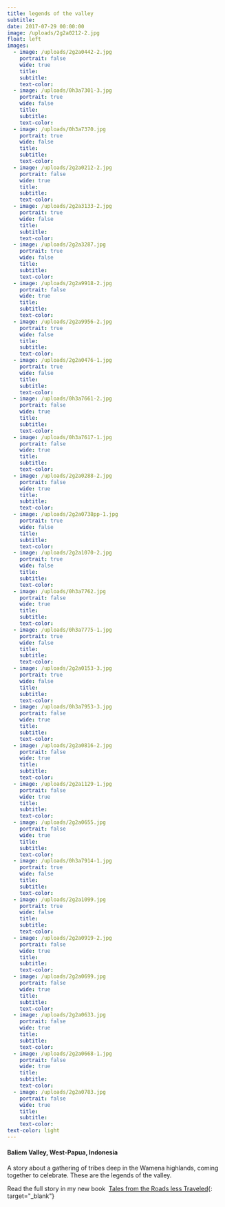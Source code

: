 ```yaml
---
title: legends of the valley
subtitle:
date: 2017-07-29 00:00:00
image: /uploads/2g2a0212-2.jpg
float: left
images:
  - image: /uploads/2g2a0442-2.jpg
    portrait: false
    wide: true
    title:
    subtitle:
    text-color:
  - image: /uploads/0h3a7301-3.jpg
    portrait: true
    wide: false
    title:
    subtitle:
    text-color:
  - image: /uploads/0h3a7370.jpg
    portrait: true
    wide: false
    title:
    subtitle:
    text-color:
  - image: /uploads/2g2a0212-2.jpg
    portrait: false
    wide: true
    title:
    subtitle:
    text-color:
  - image: /uploads/2g2a3133-2.jpg
    portrait: true
    wide: false
    title:
    subtitle:
    text-color:
  - image: /uploads/2g2a3287.jpg
    portrait: true
    wide: false
    title:
    subtitle:
    text-color:
  - image: /uploads/2g2a9918-2.jpg
    portrait: false
    wide: true
    title:
    subtitle:
    text-color:
  - image: /uploads/2g2a9956-2.jpg
    portrait: true
    wide: false
    title:
    subtitle:
    text-color:
  - image: /uploads/2g2a0476-1.jpg
    portrait: true
    wide: false
    title:
    subtitle:
    text-color:
  - image: /uploads/0h3a7661-2.jpg
    portrait: false
    wide: true
    title:
    subtitle:
    text-color:
  - image: /uploads/0h3a7617-1.jpg
    portrait: false
    wide: true
    title:
    subtitle:
    text-color:
  - image: /uploads/2g2a0288-2.jpg
    portrait: false
    wide: true
    title:
    subtitle:
    text-color:
  - image: /uploads/2g2a0738pp-1.jpg
    portrait: true
    wide: false
    title:
    subtitle:
    text-color:
  - image: /uploads/2g2a1070-2.jpg
    portrait: true
    wide: false
    title:
    subtitle:
    text-color:
  - image: /uploads/0h3a7762.jpg
    portrait: false
    wide: true
    title:
    subtitle:
    text-color:
  - image: /uploads/0h3a7775-1.jpg
    portrait: true
    wide: false
    title:
    subtitle:
    text-color:
  - image: /uploads/2g2a0153-3.jpg
    portrait: true
    wide: false
    title:
    subtitle:
    text-color:
  - image: /uploads/0h3a7953-3.jpg
    portrait: false
    wide: true
    title:
    subtitle:
    text-color:
  - image: /uploads/2g2a0816-2.jpg
    portrait: false
    wide: true
    title:
    subtitle:
    text-color:
  - image: /uploads/2g2a1129-1.jpg
    portrait: false
    wide: true
    title:
    subtitle:
    text-color:
  - image: /uploads/2g2a0655.jpg
    portrait: false
    wide: true
    title:
    subtitle:
    text-color:
  - image: /uploads/0h3a7914-1.jpg
    portrait: true
    wide: false
    title:
    subtitle:
    text-color:
  - image: /uploads/2g2a1099.jpg
    portrait: true
    wide: false
    title:
    subtitle:
    text-color:
  - image: /uploads/2g2a0919-2.jpg
    portrait: false
    wide: true
    title:
    subtitle:
    text-color:
  - image: /uploads/2g2a0699.jpg
    portrait: false
    wide: true
    title:
    subtitle:
    text-color:
  - image: /uploads/2g2a0633.jpg
    portrait: false
    wide: true
    title:
    subtitle:
    text-color:
  - image: /uploads/2g2a0668-1.jpg
    portrait: false
    wide: true
    title:
    subtitle:
    text-color:
  - image: /uploads/2g2a0783.jpg
    portrait: false
    wide: true
    title:
    subtitle:
    text-color:
text-color: light
---
```


#### Baliem Valley, West-Papua, Indonesia&nbsp;

A story about a gathering of tribes deep in the Wamena highlands, coming together to celebrate. These are the legends of the valley.&nbsp;

Read the full story in my new book &nbsp;[Tales from the Roads less Traveled](https://shop.pieaerts.com/collections/book){: target="_blank"}